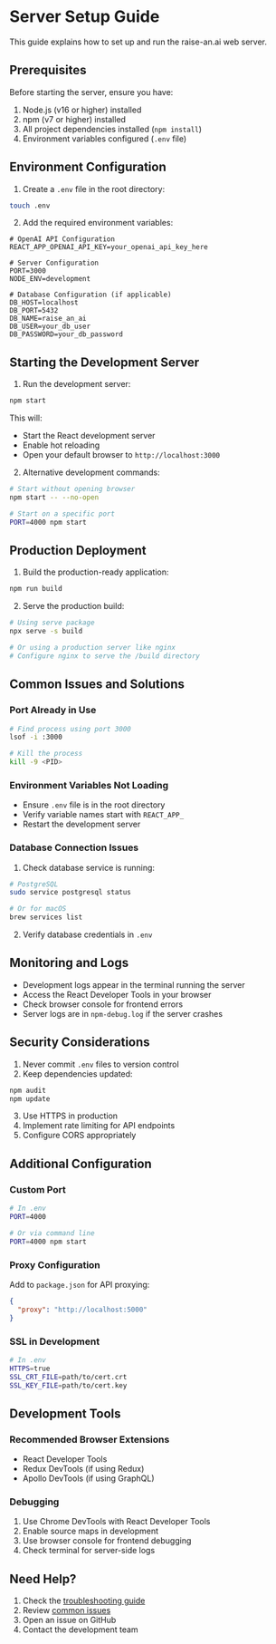 # Server Setup Guide

This guide explains how to set up and run the raise-an.ai web server.

## Prerequisites

Before starting the server, ensure you have:

1. Node.js (v16 or higher) installed
2. npm (v7 or higher) installed
3. All project dependencies installed (`npm install`)
4. Environment variables configured (`.env` file)

## Environment Configuration

1. Create a `.env` file in the root directory:
```bash
touch .env
```

2. Add the required environment variables:
```env
# OpenAI API Configuration
REACT_APP_OPENAI_API_KEY=your_openai_api_key_here

# Server Configuration
PORT=3000
NODE_ENV=development

# Database Configuration (if applicable)
DB_HOST=localhost
DB_PORT=5432
DB_NAME=raise_an_ai
DB_USER=your_db_user
DB_PASSWORD=your_db_password
```

## Starting the Development Server

1. Run the development server:
```bash
npm start
```
This will:
- Start the React development server
- Enable hot reloading
- Open your default browser to `http://localhost:3000`

2. Alternative development commands:
```bash
# Start without opening browser
npm start -- --no-open

# Start on a specific port
PORT=4000 npm start
```

## Production Deployment

1. Build the production-ready application:
```bash
npm run build
```

2. Serve the production build:
```bash
# Using serve package
npx serve -s build

# Or using a production server like nginx
# Configure nginx to serve the /build directory
```

## Common Issues and Solutions

### Port Already in Use
```bash
# Find process using port 3000
lsof -i :3000

# Kill the process
kill -9 <PID>
```

### Environment Variables Not Loading
- Ensure `.env` file is in the root directory
- Verify variable names start with `REACT_APP_`
- Restart the development server

### Database Connection Issues
1. Check database service is running:
```bash
# PostgreSQL
sudo service postgresql status

# Or for macOS
brew services list
```

2. Verify database credentials in `.env`

## Monitoring and Logs

- Development logs appear in the terminal running the server
- Access the React Developer Tools in your browser
- Check browser console for frontend errors
- Server logs are in `npm-debug.log` if the server crashes

## Security Considerations

1. Never commit `.env` files to version control
2. Keep dependencies updated:
```bash
npm audit
npm update
```

3. Use HTTPS in production
4. Implement rate limiting for API endpoints
5. Configure CORS appropriately

## Additional Configuration

### Custom Port
```bash
# In .env
PORT=4000

# Or via command line
PORT=4000 npm start
```

### Proxy Configuration
Add to `package.json` for API proxying:
```json
{
  "proxy": "http://localhost:5000"
}
```

### SSL in Development
```bash
# In .env
HTTPS=true
SSL_CRT_FILE=path/to/cert.crt
SSL_KEY_FILE=path/to/cert.key
```

## Development Tools

### Recommended Browser Extensions
- React Developer Tools
- Redux DevTools (if using Redux)
- Apollo DevTools (if using GraphQL)

### Debugging
1. Use Chrome DevTools with React Developer Tools
2. Enable source maps in development
3. Use browser console for frontend debugging
4. Check terminal for server-side logs

## Need Help?

1. Check the [troubleshooting guide](./troubleshooting.md)
2. Review [common issues](./common-issues.md)
3. Open an issue on GitHub
4. Contact the development team
